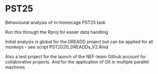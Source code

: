 # PST25
Behavioural analysis of in-homecage PST25 task

Run this through the Rproj for easier data handling

Initial analysis is global for the DREADD project but can be applied for all monkeys - see script PST2020_DREADDs_V2.Rmd

Also a test project for the launch of the NEF-team Github account for collaborative projects. 
And for the application of Git in multiple parallel machines
